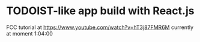 TODOIST-like app build with React.js
===

FCC tutorial at https://www.youtube.com/watch?v=hT3j87FMR6M
currently at moment 1:04:00